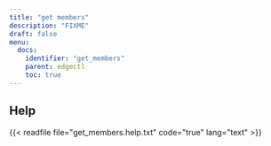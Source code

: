 ```yaml
---
title: "get members"
description: "FIXME"
draft: false
menu:
  docs:
    identifier: "get_members"
    parent: edgectl
    toc: true
---
```


## Help

{{< readfile file="get_members.help.txt" code="true" lang="text" >}}
